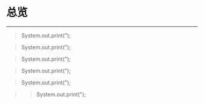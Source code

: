 # 总览
****

> System.out.print(");

>  System.out.print(");

>  System.out.print(");

> System.out.print(");

>  System.out.print(");


>>System.out.print(");